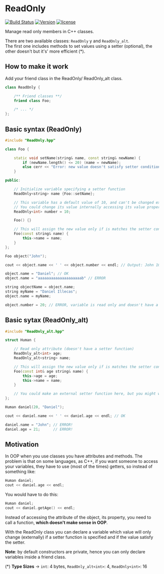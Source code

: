 # ReadOnly

[![Build Status](https://travis-ci.org/illescasDaniel/ReadOnly.svg?branch=master)](https://travis-ci.org/illescasDaniel/ReadOnly)
[![Version](https://img.shields.io/badge/release-v1.5.1-green.svg)](https://github.com/illescasDaniel/ReadOnly/releases)
[![license](https://img.shields.io/github/license/mashape/apistatus.svg?maxAge=2592000)](https://github.com/illescasDaniel/ReadOnly/blob/master/LICENCE)  

Manage read only members in C++ classes.

There are two available classes: `ReadOnly` y and `ReadOnly_alt`.  
The first one includes methods to set values using a setter (optional), the other doesn't but it's' more efficient (*).

How to make it work
--------
Add your friend class in the ReadOnly/ ReadOnly_alt class.  
```C++
class ReadOnly {

	/** Friend classes **/
	friend class Foo;

	/* ... */
};
```

Basic syntax (ReadOnly)
--------
```C++
#include "ReadOnly.hpp"

class Foo {

	static void setName(string& name, const string& newName) {
		if (newName.length() <= 20) (name = newName);
		else cerr << "Error: new value doesn't satisfy setter condition" << endl;
	}

public:

	// Initialize variable specifying a setter function
	ReadOnly<string> name {Foo::setName}; 

	// This variable has a default value of 10, and can't be changed externally 
	// You could change its value internally accessing its value property (number.value)
	ReadOnly<int> number = 10; 

	Foo() {}

	// This will assign the new value only if is matches the setter condition
	Foo(const string& name) { 
		this->name = name; 
	}
};

Foo object("John");

cout << object.name << ' ' << object.number << endl; // Output: John 10

object.name = "Daniel"; // OK  
object.name = "aaaaaaaaaaaaaaaaaaaab" // ERROR

string objectName = object.name;  
string myName = "Daniel Illecas";  
object.name = myName;  

object.number = 20; // ERROR, variable is read only and doesn't have a setter

```

Basic sytax (ReadOnly_alt)
--------
```C++
#include "ReadOnly_alt.hpp"

struct Human {

	// Read only attribute (doesn't have a setter function)
	ReadOnly_alt<int> age;
	ReadOnly_alt<string> name; 

	// This will assign the new value only if is matches the setter condition
	Foo(const int& age string& name) { 
		this->age = age;
		this->name = name; 
	}

	// You could make an external setter function here, but you might want to use ReadOnly instead...
};

Human daniel(20, "Daniel");

cout << daniel.name << ' ' << daniel.age << endl; // OK

daniel.name = "John"; // ERROR!
daniel.age = 21;	  // ERROR!

```

Motivation
--------
In OOP when you use classes you have attributes and methods. 
The problem is that on some languages, as C++, if you want someone to access your variables, they
have to use (most of the times) getters, so instead of something like: 

```C++
Human daniel;  
cout << daniel.age << endl;  
```  

You would have to do this: 

```C++
Human daniel;  
cout << daniel.getAge() << endl; 
```

Instead of accessing the attribute of the object, its property, you need to call a function, **which doesn't make sense in OOP**.  

With the ReadOnly class you can declare a variable which value will only change (externally) if a setter function is specified and if the value satisfy the setter.  

**Note**: by default constructors are private, hence you can only declare variables inside a friend class.  

(*) __Type Sizes__ -> `int`: 4 bytes, `ReadOnly_alt<int>`: 4, `ReadOnly<int>`: 16
